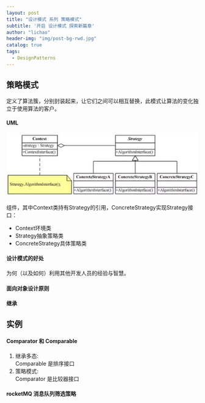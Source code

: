 ```yaml
---
layout: post
title: "设计模式 系列 策略模式"
subtitle: '开启 设计模式 探索新篇章'
author: "lichao"
header-img: "img/post-bg-rwd.jpg"
catalog: true
tags:
  - DesignPatterns 
---
```


## 策略模式
定义了算法簇，分别封装起来，让它们之间可以相互替换，此模式让算法的变化独立于使用算法的客户。

#### UML
![设计模式](/img/pattern/pattern.jpeg)

组件，其中Context类持有Strategy的引用，ConcreteStrategy实现Strategy接口：
* Context环境类
* Strategy抽象策略类
* ConcreteStrategy具体策略类

#### 设计模式的好处
为何（以及如何）利用其他开发人员的经验与智慧。

#### 面向对象设计原则

#### 继承


## 实例
#### Comparator 和 Comparable
1. 继承多态:     
Comparable 是排序接口
2. 策略模式:     
Comparator 是比较器接口


#### rocketMQ 消息队列筛选策略

